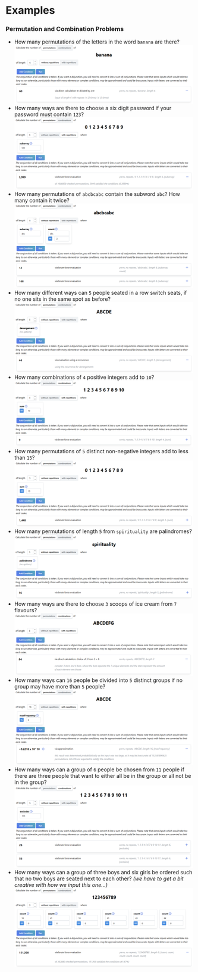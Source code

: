 # Examples

### Permutation and Combination Problems

- How many permutations of the letters in the word `banana` are there?
  ![](./images/ex1.png)
- How many ways are there to choose a six digit password if your password must contain `123`?
  ![](./images/ex2.png)
- How many permutations of `abcbcabc` contain the subword `abc`? How many contain it twice?
  ![](./images/ex3.png)
- How many different ways can `5` people seated in a row switch seats, if no one sits in the same spot as before?
  ![](./images/ex4.png)
- How many combinations of `4` positive integers add to `10`?
  ![](./images/ex5.png)
- How many permutations of `5` distinct non-negative integers add to less than `15`?
  ![](./images/ex6.png)
- How many permutations of length `5` from `spirituality` are palindromes?
  ![](./images/ex7.png)
- How many ways are there to choose `3` scoops of ice cream from `7` flavours?
  ![](./images/ex8.png)
- How many ways can `16` people be divided into `5` distinct groups if no group may have more than `5` people?
  ![](./images/ex9.png)
- How many ways can a group of `6` people be chosen from `11` people if there are three people that want to either all be in the group or all not be in the group?
  ![](./images/ex10.png)
- How many ways can a group of three boys and six girls be ordered such that no two boys are seated next to each other? _(we have to get a bit creative with how we input this one...)_
  ![](./images/ex11.png)
